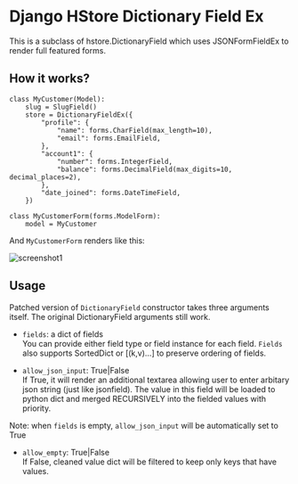 Django HStore Dictionary Field Ex
=================================

This is a subclass of hstore.DictionaryField which uses JSONFormFieldEx to render full featured forms.


How it works?
-------------

    class MyCustomer(Model):
        slug = SlugField()
        store = DictionaryFieldEx({
            "profile": {
                "name": forms.CharField(max_length=10),
    			"email": forms.EmailField,
            },
            "account1": {
    			"number": forms.IntegerField,
    			"balance": forms.DecimalField(max_digits=10, decimal_places=2),
            },
    		"date_joined": forms.DateTimeField,
        })

    class MyCustomerForm(forms.ModelForm):
    	model = MyCustomer

And `MyCustomerForm` renders like this:

![screenshot1](http://ledzep2.github.com/django-jsonformfieldex/screenshot1.jpg)

Usage
------

Patched version of `DictionaryField` constructor takes three arguments itself. The original DictionaryField arguments still work.

* `fields`: a dict of fields  
You can provide either field type or field instance for each field. `Fields` also supports SortedDict or [(k,v)...] to preserve ordering of fields.

* `allow_json_input`: True|False  
If True, it will render an additional textarea allowing user to enter arbitary json string (just like jsonfield). The value in this field will be loaded to python dict and merged RECURSIVELY into the fielded values with priority.

Note: when `fields` is empty, `allow_json_input` will be automatically set to True

* `allow_empty`: True|False  
If False, cleaned value dict will be filtered to keep only keys that have values.
